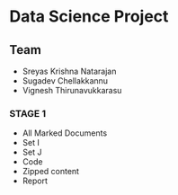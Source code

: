 # Data Science Project
## Team
- Sreyas Krishna Natarajan
- Sugadev Chellakkannu
- Vignesh Thirunavukkarasu

### STAGE 1
- All Marked Documents
- Set I
- Set J
- Code
- Zipped content
- Report
